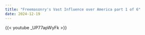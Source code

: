 ```yaml
---
title: "Freemasonry's Vast Influence over America part 1 of 6"
date: 2024-12-19
---
```


{{< youtube _UP77apWyFk >}}
